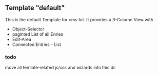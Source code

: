 ## Template "default"

This is the default Template for cms-kit. It provides a 3-Column View with

* Object-Selector
* paginted List of all Enries 
* Edit-Area
* Connected Entries - List


### todo

move all temlate-related js/css and wizards into this dir
